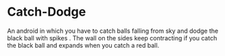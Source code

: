 # Catch-Dodge
An android in which you have to catch balls falling from sky and dodge the black ball with spikes . The wall on the sides keep contracting if you catch the black ball and expands when you catch a red ball.
